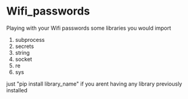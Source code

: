 # Wifi_passwords
Playing with your Wifi passwords
some libraries you would import
1. subprocess
2. secrets
3. string
4. socket
5. re
6. sys

just "pip install library_name" if you arent having any library previously installed

